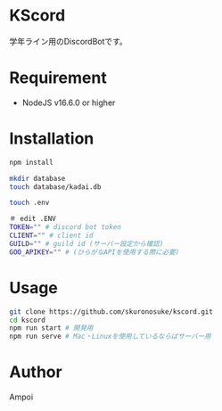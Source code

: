 # KScord

学年ライン用のDiscordBotです。

# Requirement

* NodeJS v16.6.0 or higher

# Installation

```bash
npm install

mkdir database
touch database/kadai.db

touch .env
```

```bash
＃ edit .ENV
TOKEN="" # discord bot token
CLIENT="" # client id
GUILD="" # guild id (サーバー設定から確認)
GOO_APIKEY="" # (ひらがなAPIを使用する際に必要)
```

# Usage

```bash
git clone https://github.com/skuronosuke/kscord.git
cd kscord
npm run start # 開発用
npm run serve # Mac・Linuxを使用しているならばサーバー用
```

# Author

Ampoi
